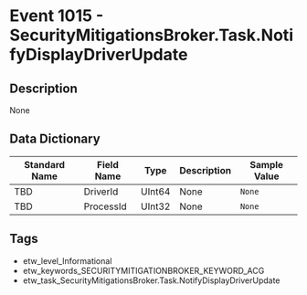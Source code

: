 # Event 1015 - SecurityMitigationsBroker.Task.NotifyDisplayDriverUpdate

## Description
None

## Data Dictionary
|Standard Name|Field Name|Type|Description|Sample Value|
|---|---|---|---|---|
|TBD|DriverId|UInt64|None|`None`|
|TBD|ProcessId|UInt32|None|`None`|

## Tags
* etw_level_Informational
* etw_keywords_SECURITYMITIGATIONBROKER_KEYWORD_ACG
* etw_task_SecurityMitigationsBroker.Task.NotifyDisplayDriverUpdate